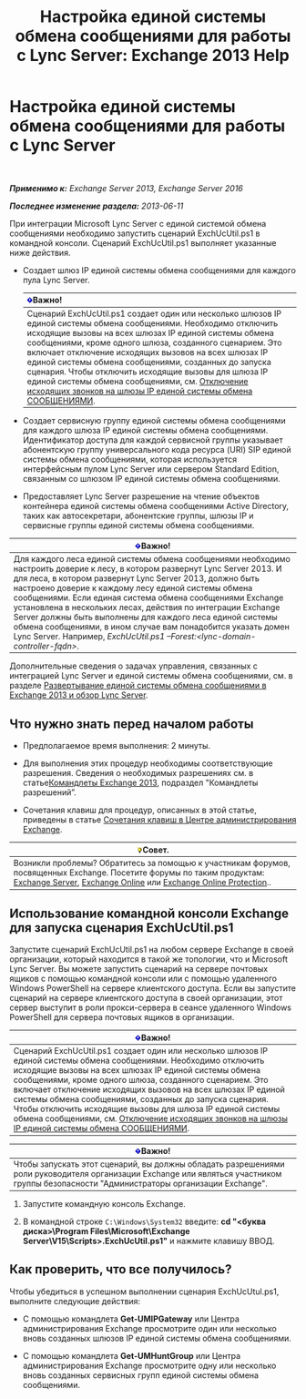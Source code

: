﻿---
title: 'Настройка единой системы обмена сообщениями для работы с Lync Server: Exchange 2013 Help'
TOCTitle: Настройка единой системы обмена сообщениями для работы с Lync Server
ms:assetid: 29bdddbf-75d5-4c92-988e-c8506ecc7a1c
ms:mtpsurl: https://technet.microsoft.com/ru-ru/library/JJ966276(v=EXCHG.150)
ms:contentKeyID: 52061214
ms.date: 04/30/2018
mtps_version: v=EXCHG.150
ms.translationtype: HT
---

# Настройка единой системы обмена сообщениями для работы с Lync Server

 

_**Применимо к:** Exchange Server 2013, Exchange Server 2016_

_**Последнее изменение раздела:** 2013-06-11_

При интеграции Microsoft Lync Server с единой системой обмена сообщениями необходимо запустить сценарий ExchUcUtil.ps1 в командной консоли. Сценарий ExchUcUtil.ps1 выполняет указанные ниже действия.

  - Создает шлюз IP единой системы обмена сообщениями для каждого пула Lync Server.
    
    <table>
    <thead>
    <tr class="header">
    <th><img src="images/Dd876857.important(EXCHG.150).gif" title="Важно" alt="Важно" />Важно!</th>
    </tr>
    </thead>
    <tbody>
    <tr class="odd">
    <td>Сценарий ExchUcUtil.ps1 создает один или несколько шлюзов IP единой системы обмена сообщениями. Необходимо отключить исходящие вызовы на всех шлюзах IP единой системы обмена сообщениями, кроме одного шлюза, созданного сценарием. Это включает отключение исходящих вызовов на всех шлюзах IP единой системы обмена сообщениями, созданных до запуска сценария. Чтобы отключить исходящие вызовы для шлюза IP единой системы обмена сообщениями, см. <a href="disable-outgoing-calls-on-um-ip-gateways-exchange-2013-help.md">Отключение исходящих звонков на шлюзы IP единой системы обмена СООБЩЕНИЯМИ</a>.</td>
    </tr>
    </tbody>
    </table>


  - Создает сервисную группу единой системы обмена сообщениями для каждого шлюза IP единой системы обмена сообщениями. Идентификатор доступа для каждой сервисной группы указывает абонентскую группу универсального кода ресурса (URI) SIP единой системы обмена сообщениями, которая используется интерфейсным пулом Lync Server или сервером Standard Edition, связанным со шлюзом IP единой системы обмена сообщениями.

  - Предоставляет Lync Server разрешение на чтение объектов контейнера единой системы обмена сообщениями Active Directory, таких как автосекретари, абонентские группы, шлюзы IP и сервисные группы единой системы обмена сообщениями.

<table>
<thead>
<tr class="header">
<th><img src="images/Dd876857.important(EXCHG.150).gif" title="Важно" alt="Важно" />Важно!</th>
</tr>
</thead>
<tbody>
<tr class="odd">
<td>Для каждого леса единой системы обмена сообщениями необходимо настроить доверие к лесу, в котором развернут Lync Server 2013. И для леса, в котором развернут Lync Server 2013, должно быть настроено доверие к каждому лесу единой системы обмена сообщениями. Если единая система обмена сообщениями Exchange установлена в нескольких лесах, действия по интеграции Exchange Server должны быть выполнены для каждого леса единой системы обмена сообщениями, в ином случае вам понадобится указать домен Lync Server. Например, <em>ExchUcUtil.ps1 –Forest:&lt;lync-domain-controller-fqdn&gt;</em>.</td>
</tr>
</tbody>
</table>


Дополнительные сведения о задачах управления, связанных с интеграцией Lync Server и единой системы обмена сообщениями, см. в разделе [Развертывание единой системы обмена сообщениями в Exchange 2013 и обзор Lync Server](deploying-exchange-2013-um-and-lync-server-overview-exchange-2013-help.md).

## Что нужно знать перед началом работы

  - Предполагаемое время выполнения: 2 минуты.

  - Для выполнения этих процедур необходимы соответствующие разрешения. Сведения о необходимых разрешениях см. в статье[Командлеты Exchange 2013](https://technet.microsoft.com/ru-ru/library/bb124413\(v=exchg.150\)), подраздел "Командлеты разрешений”.

  - Сочетания клавиш для процедур, описанных в этой статье, приведены в статье [Сочетания клавиш в Центре администрирования Exchange](keyboard-shortcuts-in-the-exchange-admin-center-exchange-online-protection-help.md).

<table>
<thead>
<tr class="header">
<th><img src="images/Bb124558.tip(EXCHG.150).gif" title="Совет" alt="Совет" />Совет.</th>
</tr>
</thead>
<tbody>
<tr class="odd">
<td>Возникли проблемы? Обратитесь за помощью к участникам форумов, посвященных Exchange. Посетите форумы по таким продуктам: <a href="https://go.microsoft.com/fwlink/p/?linkid=60612">Exchange Server</a>, <a href="https://go.microsoft.com/fwlink/p/?linkid=267542">Exchange Online</a> или <a href="https://go.microsoft.com/fwlink/p/?linkid=285351">Exchange Online Protection</a>..</td>
</tr>
</tbody>
</table>


## Использование командной консоли Exchange для запуска сценария ExchUcUtil.ps1

Запустите сценарий ExchUcUtil.ps1 на любом сервере Exchange в своей организации, который находится в такой же топологии, что и Microsoft Lync Server. Вы можете запустить сценарий на сервере почтовых ящиков с помощью командной консоли или с помощью удаленного Windows PowerShell на сервере клиентского доступа. Если вы запустите сценарий на сервере клиентского доступа в своей организации, этот сервер выступит в роли прокси-сервера в сеансе удаленного Windows PowerShell для сервера почтовых ящиков в организации.

<table>
<thead>
<tr class="header">
<th><img src="images/Dd876857.important(EXCHG.150).gif" title="Важно" alt="Важно" />Важно!</th>
</tr>
</thead>
<tbody>
<tr class="odd">
<td>Сценарий ExchUcUtil.ps1 создает один или несколько шлюзов IP единой системы обмена сообщениями. Необходимо отключить исходящие вызовы на всех шлюзах IP единой системы обмена сообщениями, кроме одного шлюза, созданного сценарием. Это включает отключение исходящих вызовов на всех шлюзах IP единой системы обмена сообщениями, созданных до запуска сценария. Чтобы отключить исходящие вызовы для шлюза IP единой системы обмена сообщениями, см. <a href="disable-outgoing-calls-on-um-ip-gateways-exchange-2013-help.md">Отключение исходящих звонков на шлюзы IP единой системы обмена СООБЩЕНИЯМИ</a>.</td>
</tr>
</tbody>
</table>


<table>
<thead>
<tr class="header">
<th><img src="images/Dd876857.important(EXCHG.150).gif" title="Важно" alt="Важно" />Важно!</th>
</tr>
</thead>
<tbody>
<tr class="odd">
<td>Чтобы запускать этот сценарий, вы должны обладать разрешениями роли руководителя организации Exchange или являться участником группы безопасности &quot;Администраторы организации Exchange&quot;.</td>
</tr>
</tbody>
</table>


1.  Запустите командную консоль Exchange.

2.  В командной строке `C:\Windows\System32` введите: **cd "\<буква диска\>\\Program Files\\Microsoft\\Exchange Server\\V15\\Scripts\>.ExchUcUtil.ps1"** и нажмите клавишу ВВОД.

## Как проверить, что все получилось?

Чтобы убедиться в успешном выполнении сценария ExchUcUtul.ps1, выполните следующие действия:

  - С помощью командлета **Get-UMIPGateway** или Центра администрирования Exchange просмотрите один или несколько вновь созданных шлюзов IP единой системы обмена сообщениями.

  - С помощью командлета **Get-UMHuntGroup** или Центра администрирования Exchange просмотрите одну или несколько вновь созданных сервисных групп единой системы обмена сообщениями.

